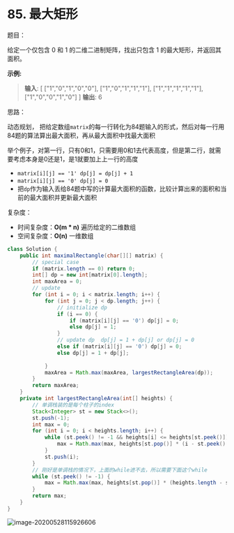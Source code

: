 # 85. 最大矩形

题目：

给定一个仅包含 0 和 1 的二维二进制矩阵，找出只包含 1 的最大矩形，并返回其面积。

**示例:**

> **输入**:
> [
>   ["1","0","1","0","0"],
>   ["1","0","1","1","1"],
>   ["1","1","1","1","1"],
>   ["1","0","0","1","0"]
> ]
> **输出**: 6

思路：

动态规划， 把给定数组`matrix`的每一行转化为84题输入的形式，然后对每一行用84题的算法算出最大面积，再从最大面积中找最大面积

举个例子，对第一行，只有0和1，只需要用0和1去代表高度，但是第二行，就需要考虑本身是0还是1，是1就要加上上一行的高度

- `matrix[i][j] == '1' dp[j] = dp[j] + 1`
- `matrix[i][j] == '0' dp[j] = 0`
- 把`dp`作为输入丢给84题中写的计算最大面积的函数，比较计算出来的面积和当前的最大面积并更新最大面积



复杂度：

- 时间复杂度：**O(m * n)**  遍历给定的二维数组
- 空间复杂度：**O(n)** 一维数组

```java
class Solution {
    public int maximalRectangle(char[][] matrix) {
        // special case
        if (matrix.length == 0) return 0;
        int[] dp = new int[matrix[0].length];
        int maxArea = 0;
        // update 
        for (int i = 0; i < matrix.length; i++) {
            for (int j = 0; j < dp.length; j++) {
                // initialize dp
                if (i == 0) {
                    if (matrix[i][j] == '0') dp[j] = 0;
                    else dp[j] = 1;
                }
                // update dp  dp[j] = 1 + dp[j] or dp[j] = 0
                else if (matrix[i][j] == '0') dp[j] = 0;
                else dp[j] = 1 + dp[j];
                
            }
            maxArea = Math.max(maxArea, largestRectangleArea(dp));
        }
        return maxArea;
    }
    private int largestRectangleArea(int[] heights) {
        // 单调栈装的是每个柱子的index
        Stack<Integer> st = new Stack<>();
        st.push(-1);
        int max = 0;
        for (int i = 0; i < heights.length; i++) {
            while (st.peek() != -1 && heights[i] <= heights[st.peek()]) {
                max = Math.max(max, heights[st.pop()] * (i - st.peek() - 1));
            }
            st.push(i);
        }
        // 刚好是单调栈的情况下，上面的while进不去，所以需要下面这个while
        while (st.peek() != -1) {
            max = Math.max(max, heights[st.pop()] * (heights.length - st.peek() - 1));
        }
        return max;
    }
}
```

![image-20200528115926606](C:\Users\chen\AppData\Roaming\Typora\typora-user-images\image-20200528115926606.png)

